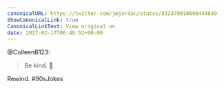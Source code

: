 ```yaml
---
canonicalURL: https://twitter.com/jmjordan/status/832479910698446849
ShowCanonicalLink: true
CanonicalLinkText: View original on
date: 2017-02-17T06:40:52+00:00
---
```

@ColleenB123:

> Be kind. 💜

Rewind. #90sJokes